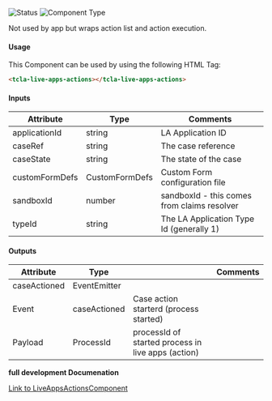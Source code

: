 
![Status][auto] ![Component Type][top] <!--Component Meta {"created_by":"JS", "reviewed_by":"JG", "last_modified_by":"JS", "comment":"init"} Component Meta -->


<p>Not used by app but wraps action list and action execution.</p>



#### Usage


This Component can be used by using the following HTML Tag:

```html
<tcla-live-apps-actions></tcla-live-apps-actions>
```

#### Inputs

Attribute | Type | Comments
--- | --- | ---
applicationId | string | LA Application ID
caseRef | string | The case reference
caseState | string | The state of the case
customFormDefs | CustomFormDefs | Custom Form configuration file
sandboxId | number | sandboxId - this comes from claims resolver
typeId | string | The LA Application Type Id (generally 1)

#### Outputs

Attribute | Type |   | Comments
--- | --- | --- | ---
caseActioned | EventEmitter<ProcessId> |   |  
  | Event |  caseActioned  |  Case action starterd (process started)
  | Payload |  ProcessId  |  processId of started process in live apps (action)


<b>full development Documenation</b>

[Link to LiveAppsActionsComponent](https://tibcosoftware.github.io/TCSTK-Angular/libdocs/tc-liveapps-lib/components/LiveAppsActionsComponent.html)


[auto]: https://img.shields.io/badge/Status-auto%20generated-lightgrey.svg?style=flat "auto generated"

[manually]: https://img.shields.io/badge/Status-manually%20created-yellow.svg?style=flat "manually created"

[draft]: https://img.shields.io/badge/Status-draft-red.svg?style=flat "draft"

[review]: https://img.shields.io/badge/Status-need%20review-yellowgreen.svg?style=flat "need review"

[review done]: https://img.shields.io/badge/Status-review%20done-green.svg?style=flat "review done"

[finalized]: https://img.shields.io/badge/Status-finalized-brightgreen.svg?style=flat "finalized"

[top]: https://img.shields.io/badge/Component%20Type-Top-blue.svg?style=flat "top Component"

[major]: https://img.shields.io/badge/Component%20Type-major%20Component-blue.svg?style=flat "major Component"

[minor]: https://img.shields.io/badge/Component%20Type-minor%20Component-blue.svg?style=flat "minor Component"


